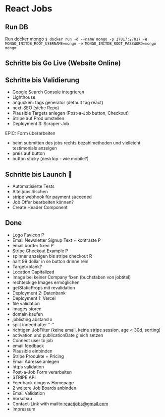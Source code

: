 # React Jobs

## Run DB

Run docker mongo
`$ docker run -d --name mongo -p 27017:27017 -e MONGO_INITDB_ROOT_USERNAME=mongo -e MONGO_INITDB_ROOT_PASSWORD=mongo mongo`

## Schritte bis Go Live (Website Online)


## Schritte bis Validierung

- Google Search Console integrieren
- Lighthouse
- angucken: tags generator (default tag react)
- next-SEO (siehe Repo)
- Plausible Targets anlegen (Post-a-Job button, Checkout)
- Stripe auf Prod umstellen
- Deployment 3: Scraper-Job

EPIC: Form überarbeiten

- beim submitten des jobs rechts bezahlmethoden und vielleicht testimonials anzeigen
- preis auf button
- button sticky (desktop - wie mobile?)

## Schritte bis Launch 🚀

- Automatisierte Tests
- Alte jobs löschen
- stripe webhook für payment succeded
- Job Offer bearbeiten können?
- Create Header Component

## Done

- Logo Favicon P
- Email Newsletter Signup Text + kontraste P
- email border fixen P
- Stripe Checkout Example P
- spinner anzeigen bis stripe checkout R
- hart 99 dollar in se button drinne rein
- Target=blank?
- Location Capitalized
- Image bei keiner Company fixen (buchstaben von jobtitel)
- rechteckige Images ermöglichen
- getStaticProps mit revalidation
- Deployment 2: Datenbank
- Deployment 1: Vercel
- file validation
- images storen
- domain kaufen
- joblisting abstand x
- split indeed after "-"
- richtigen JobFilter (keine email, keine stripe session, age < 30d, sorting)
- activation und publicationDate gleich setzen
- Connect user to job
- email feedback
- Plausible einbinden
- Stripe Produkte + Pricing
- Email Adresse anlegen
- https validation
- Post-a-Job Form verarbeiten
- STRIPE API
- Feedback dingens Homepage
- 2 weitere Job Boards anbinden
- Email Validation
- Vorschau
- Contact-Link with mailto:reactjobs@gmail.com
- Impressum
